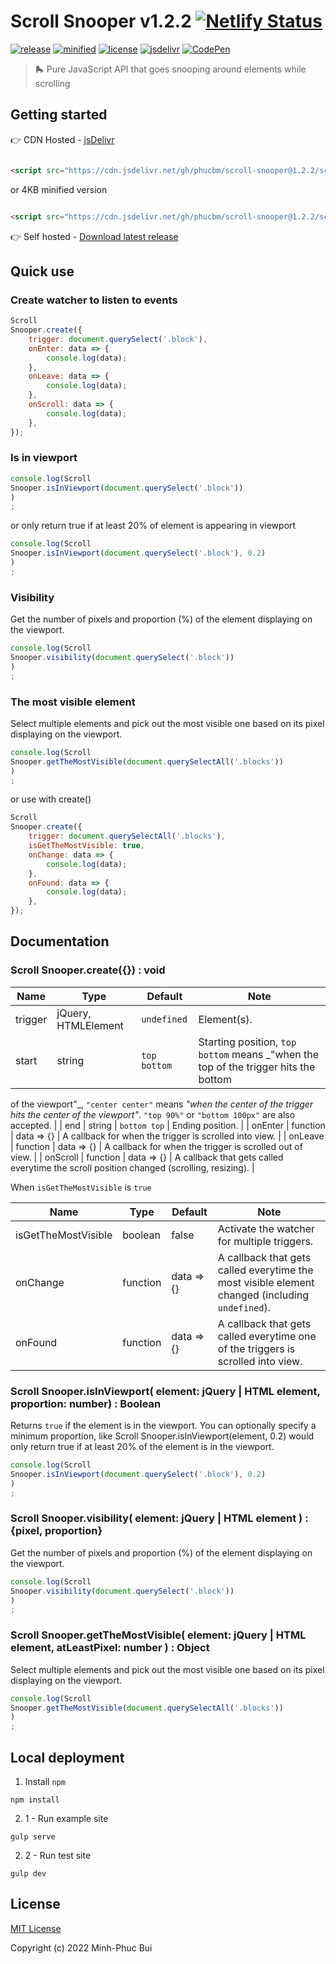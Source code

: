 # Scroll Snooper v1.2.2 [![Netlify Status](https://api.netlify.com/api/v1/badges/02c06c92-b238-4648-956e-339ccaa6a779/deploy-status)](https://app.netlify.com/sites/scroll-snooper/deploys)

[![release](https://badgen.net/github/release/phucbm/scroll-snooper/?cache=600)](https://github.com/phucbm/scroll-snooper/releases/latest)
[![minified](https://badgen.net/badge/minified/4KB/cyan)](https://www.jsdelivr.com/package/gh/phucbm/scroll-snooper)
[![license](https://badgen.net/github/license/phucbm/scroll-snooper/)](https://github.com/phucbm/scroll-snooper/blob/main/LICENSE)
[![jsdelivr](https://data.jsdelivr.com/v1/package/gh/phucbm/scroll-snooper/badge?style=rounded)](https://www.jsdelivr.com/package/gh/phucbm/scroll-snooper)
[![CodePen](https://badgen.net/badge/Demo/CodePen/black)](https://codepen.io/phucbui/pen/GRvxYeg)

> 🛼 Pure JavaScript API that goes snooping around elements while scrolling

## Getting started

👉 CDN Hosted - [jsDelivr](https://www.jsdelivr.com/package/gh/phucbm/scroll-snooper)

```html

<script src="https://cdn.jsdelivr.net/gh/phucbm/scroll-snooper@1.2.2/scroll-snooper.js"></script>
```

or 4KB minified version

```html

<script src="https://cdn.jsdelivr.net/gh/phucbm/scroll-snooper@1.2.2/scroll-snooper.min.js"></script>
```

👉 Self hosted - [Download latest release](https://github.com/phucbm/scroll-snooper/releases/latest)

## Quick use

### Create watcher to listen to events

```js
Scroll
Snooper.create({
    trigger: document.querySelect('.block'),
    onEnter: data => {
        console.log(data);
    },
    onLeave: data => {
        console.log(data);
    },
    onScroll: data => {
        console.log(data);
    },
});
```

### Is in viewport

```js
console.log(Scroll
Snooper.isInViewport(document.querySelect('.block'))
)
;
```

or only return true if at least 20% of element is appearing in viewport

```js
console.log(Scroll
Snooper.isInViewport(document.querySelect('.block'), 0.2)
)
;
```

### Visibility

Get the number of pixels and proportion (%) of the element displaying on the viewport.

```js
console.log(Scroll
Snooper.visibility(document.querySelect('.block'))
)
;
```

### The most visible element

Select multiple elements and pick out the most visible one based on its pixel displaying on the viewport.

```js
console.log(Scroll
Snooper.getTheMostVisible(document.querySelectAll('.blocks'))
)
;
```

or use with create()

```js
Scroll
Snooper.create({
    trigger: document.querySelectAll('.blocks'),
    isGetTheMostVisible: true,
    onChange: data => {
        console.log(data);
    },
    onFound: data => {
        console.log(data);
    },
});
```

## Documentation

### Scroll Snooper.create({}) : void

| Name | Type | Default | Note                                                                                                                                                                                                                                                  |
| --- | --- | --- |-------------------------------------------------------------------------------------------------------------------------------------------------------------------------------------------------------------------------------------------------------|
| trigger | jQuery, HTMLElement  | `undefined`  | Element(s).                                                                                                                                                                                                                                           |
| start | string  | `top bottom`  | Starting position, `top bottom` means _"when the top of the trigger hits the bottom

of the viewport"_, `"center center"` means _"when the center of the trigger hits the center of the
viewport"_. `"top 90%"` or `"bottom 100px"` are also accepted. |
| end | string | `bottom top`  | Ending position. |
| onEnter | function | data => {} | A callback for when the trigger is scrolled into view. |
| onLeave | function | data => {} | A callback for when the trigger is scrolled out of view. |
| onScroll | function | data => {} | A callback that gets called everytime the scroll position changed (scrolling,
resizing). |

When `isGetTheMostVisible` is `true`

| Name | Type | Default | Note |
| --- | --- | --- | --- |
| isGetTheMostVisible | boolean  | false  | Activate the watcher for multiple triggers. |
| onChange | function  | data => {}  | A callback that gets called everytime the most visible element changed (including `undefined`).  |
| onFound | function  | data => {}  | A callback that gets called everytime one of the triggers is scrolled into view.  |

### Scroll Snooper.isInViewport( element: jQuery | HTML element, proportion: number) : Boolean

Returns `true` if the element is in the viewport. You can optionally specify a minimum proportion, like
Scroll Snooper.isInViewport(element, 0.2) would only return true if at least 20% of the element is in the viewport.

```js
console.log(Scroll
Snooper.isInViewport(document.querySelect('.block'), 0.2)
)
;
```

### Scroll Snooper.visibility( element: jQuery | HTML element ) : {pixel, proportion}

Get the number of pixels and proportion (%) of the element displaying on the viewport.

```js
console.log(Scroll
Snooper.visibility(document.querySelect('.block'))
)
;
```

### Scroll Snooper.getTheMostVisible( element: jQuery | HTML element, atLeastPixel: number ) : Object

Select multiple elements and pick out the most visible one based on its pixel displaying on the viewport.

```js
console.log(Scroll
Snooper.getTheMostVisible(document.querySelectAll('.blocks'))
)
;
```

## Local deployment

1. Install `npm`

```text
npm install
```

2. 1 - Run example site

```text
gulp serve
```

2. 2 - Run test site

```text
gulp dev
```

## License

[MIT License](https://github.com/phucbm/scroll-snooper/blob/main/LICENSE)

Copyright (c) 2022 Minh-Phuc Bui
